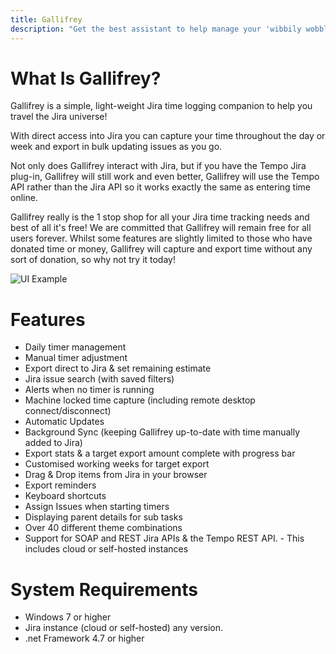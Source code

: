 ```yaml
---
title: Gallifrey
description: "Get the best assistant to help manage your 'wibbily wobbly timey wimey' for Jira! A simple, light-weight Jira time logging companion to help you travel the Jira universe!"
---
```

# What Is Gallifrey?

Gallifrey is a simple, light-weight Jira time logging companion to help you travel the Jira universe!

With direct access into Jira you can capture your time throughout the day or week and export in bulk updating issues as you go.

Not only does Gallifrey interact with Jira, but if you have the Tempo Jira plug-in, Gallifrey will still work and even better, Gallifrey will use the Tempo API rather than the Jira API so it works exactly the same as entering time online.

Gallifrey really is the 1 stop shop for all your Jira time tracking needs and best of all it's free!
We are committed that Gallifrey will remain free for all users forever.  Whilst some features are slightly limited to those who have donated time or money, Gallifrey will capture and export time without any sort of donation, so why not try it today!

<div class="hidden-sm hidden-xs">
<img alt="UI Example" src="{{ site.url }}/images/MainUI.png"/>
</div>

# Features

* Daily timer management
* Manual timer adjustment
* Export direct to Jira & set remaining estimate
* Jira issue search (with saved filters)
* Alerts when no timer is running
* Machine locked time capture (including remote desktop connect/disconnect)
* Automatic Updates
* Background Sync (keeping Gallifrey up-to-date with time manually added to Jira)
* Export stats & a target export amount complete with progress bar
* Customised working weeks for target export
* Drag & Drop items from Jira in your browser
* Export reminders
* Keyboard shortcuts
* Assign Issues when starting timers
* Displaying parent details for sub tasks
* Over 40 different theme combinations
* Support for SOAP and REST Jira APIs & the Tempo REST API. - This includes cloud or self-hosted instances

# System Requirements

* Windows 7 or higher
* Jira instance (cloud or self-hosted) any version.
* .net Framework 4.7 or higher